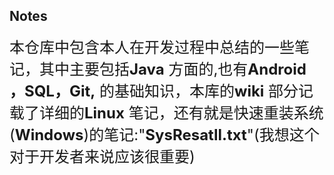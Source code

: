 ## Notes 

<font size=5>本仓库中包含本人在开发过程中总结的一些笔记，其中主要包括**Java** 方面的,也有**Android ，SQL，Git,** 的基础知识，本库的**wiki** 部分记载了详细的**Linux** 笔记，还有就是快速重装系统(**Windows**)的笔记:"**SysResatll.txt**"(我想这个对于开发者来说应该很重要)</font>
